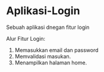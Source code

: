 # Aplikasi-Login
Sebuah aplikasi dnegan fitur login

Alur Fitur Login:
1. Memasukkan email dan password
2. Memvalidasi masukan.
3. Menampilkan halaman home.
